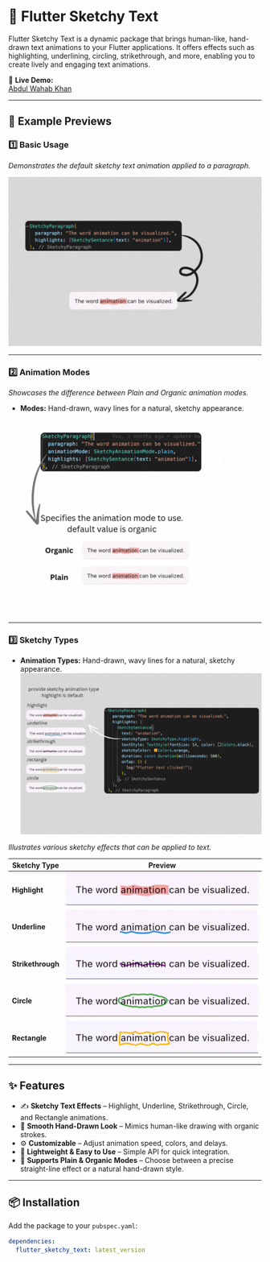 # 🎨 Flutter Sketchy Text

Flutter Sketchy Text is a dynamic package that brings human-like, hand-drawn text animations to your Flutter applications. It offers effects such as highlighting, underlining, circling, strikethrough, and more, enabling you to create lively and engaging text animations.

📌 **Live Demo:**  
[Abdul Wahab Khan](https://wahab-khan.github.io/Abdul-Wahab-Khan/)

---

## 📸 Example Previews

### 1️⃣ Basic Usage

_Demonstrates the default sketchy text animation applied to a paragraph._

![Basic Usage](https://github.com/Wahab-Khan/flutter_sketchy_text/raw/main/assets/basic_usage.gif)

---

### 2️⃣ Animation Modes

_Showcases the difference between Plain and Organic animation modes._

<!-- - **Plain Mode:** Clean, straight-line animations for a polished look.
  ![Plain Mode](https://github.com/Wahab-Khan/flutter_sketchy_text/raw/main/assets/plain_mode.gif)

- **Organic Mode:** Hand-drawn, wavy lines for a natural, sketchy appearance.
  ![Organic Mode](https://github.com/Wahab-Khan/flutter_sketchy_text/raw/main/assets/organic_mode.gif) -->

- **Modes:** Hand-drawn, wavy lines for a natural, sketchy appearance.  
  ![Organic Mode](https://github.com/Wahab-Khan/flutter_sketchy_text/raw/main/assets/animation_modes.gif)

---

### 3️⃣ Sketchy Types

- **Animation Types:** Hand-drawn, wavy lines for a natural, sketchy appearance.  
  ![Organic Mode](https://github.com/Wahab-Khan/flutter_sketchy_text/raw/main/assets/animation_types.gif)

_Illustrates various sketchy effects that can be applied to text._

| **Sketchy Type**  | **Preview**                                                                                                   |
| ----------------- | ------------------------------------------------------------------------------------------------------------- |
| **Highlight**     | ![Highlight](https://github.com/Wahab-Khan/flutter_sketchy_text/raw/main/assets/highlight.gif)         |
| **Underline**     | ![Underline](https://github.com/Wahab-Khan/flutter_sketchy_text/raw/main/assets/underline.gif)         |
| **Strikethrough** | ![Strikethrough](https://github.com/Wahab-Khan/flutter_sketchy_text/raw/main/assets/strikethrough.gif) |
| **Circle**        | ![Circle](https://github.com/Wahab-Khan/flutter_sketchy_text/raw/main/assets/circle.gif)               |
| **Rectangle**     | ![Rectangle](https://github.com/Wahab-Khan/flutter_sketchy_text/raw/main/assets/rectangle.gif)         |

---

## ✨ Features

- ✍️ **Sketchy Text Effects** – Highlight, Underline, Strikethrough, Circle, and Rectangle animations.
- 🎨 **Smooth Hand-Drawn Look** – Mimics human-like drawing with organic strokes.
- ⚙️ **Customizable** – Adjust animation speed, colors, and delays.
- 🧩 **Lightweight & Easy to Use** – Simple API for quick integration.
- 🔄 **Supports Plain & Organic Modes** – Choose between a precise straight-line effect or a natural hand-drawn style.

---

## 📦 Installation

Add the package to your `pubspec.yaml`:

```yaml
dependencies:
  flutter_sketchy_text: latest_version
```

